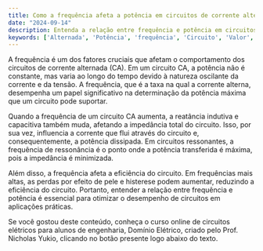 ```yaml
---
title: Como a frequência afeta a potência em circuitos de corrente alternada?
date: "2024-09-14"
description: Entenda a relação entre frequência e potência em circuitos de corrente alternada.
keywords: ['Alternada', 'Potência', 'frequência', 'Circuito', 'Valor', 'série', 'Máxima']
---
```


A frequência é um dos fatores cruciais que afetam o comportamento dos circuitos de corrente alternada (CA). Em um circuito CA, a potência não é constante, mas varia ao longo do tempo devido à natureza oscilante da corrente e da tensão. A frequência, que é a taxa na qual a corrente alterna, desempenha um papel significativo na determinação da potência máxima que um circuito pode suportar.

Quando a frequência de um circuito CA aumenta, a reatância indutiva e capacitiva também muda, afetando a impedância total do circuito. Isso, por sua vez, influencia a corrente que flui através do circuito e, consequentemente, a potência dissipada. Em circuitos ressonantes, a frequência de ressonância é o ponto onde a potência transferida é máxima, pois a impedância é minimizada.

Além disso, a frequência afeta a eficiência do circuito. Em frequências mais altas, as perdas por efeito de pele e histerese podem aumentar, reduzindo a eficiência do circuito. Portanto, entender a relação entre frequência e potência é essencial para otimizar o desempenho de circuitos em aplicações práticas.

Se você gostou deste conteúdo, conheça o curso online de circuitos elétricos para alunos de engenharia, Domínio Elétrico, criado pelo Prof. Nicholas Yukio, clicando no botão presente logo abaixo do texto.